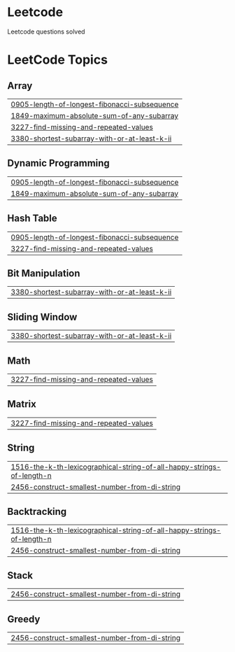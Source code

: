 # Leetcode
Leetcode questions solved

<!---LeetCode Topics Start-->
# LeetCode Topics
## Array
|  |
| ------- |
| [0905-length-of-longest-fibonacci-subsequence](https://github.com/itsvanshika/Leetcode/tree/master/0905-length-of-longest-fibonacci-subsequence) |
| [1849-maximum-absolute-sum-of-any-subarray](https://github.com/itsvanshika/Leetcode/tree/master/1849-maximum-absolute-sum-of-any-subarray) |
| [3227-find-missing-and-repeated-values](https://github.com/itsvanshika/Leetcode/tree/master/3227-find-missing-and-repeated-values) |
| [3380-shortest-subarray-with-or-at-least-k-ii](https://github.com/itsvanshika/Leetcode/tree/master/3380-shortest-subarray-with-or-at-least-k-ii) |
## Dynamic Programming
|  |
| ------- |
| [0905-length-of-longest-fibonacci-subsequence](https://github.com/itsvanshika/Leetcode/tree/master/0905-length-of-longest-fibonacci-subsequence) |
| [1849-maximum-absolute-sum-of-any-subarray](https://github.com/itsvanshika/Leetcode/tree/master/1849-maximum-absolute-sum-of-any-subarray) |
## Hash Table
|  |
| ------- |
| [0905-length-of-longest-fibonacci-subsequence](https://github.com/itsvanshika/Leetcode/tree/master/0905-length-of-longest-fibonacci-subsequence) |
| [3227-find-missing-and-repeated-values](https://github.com/itsvanshika/Leetcode/tree/master/3227-find-missing-and-repeated-values) |
## Bit Manipulation
|  |
| ------- |
| [3380-shortest-subarray-with-or-at-least-k-ii](https://github.com/itsvanshika/Leetcode/tree/master/3380-shortest-subarray-with-or-at-least-k-ii) |
## Sliding Window
|  |
| ------- |
| [3380-shortest-subarray-with-or-at-least-k-ii](https://github.com/itsvanshika/Leetcode/tree/master/3380-shortest-subarray-with-or-at-least-k-ii) |
## Math
|  |
| ------- |
| [3227-find-missing-and-repeated-values](https://github.com/itsvanshika/Leetcode/tree/master/3227-find-missing-and-repeated-values) |
## Matrix
|  |
| ------- |
| [3227-find-missing-and-repeated-values](https://github.com/itsvanshika/Leetcode/tree/master/3227-find-missing-and-repeated-values) |
## String
|  |
| ------- |
| [1516-the-k-th-lexicographical-string-of-all-happy-strings-of-length-n](https://github.com/itsvanshika/Leetcode/tree/master/1516-the-k-th-lexicographical-string-of-all-happy-strings-of-length-n) |
| [2456-construct-smallest-number-from-di-string](https://github.com/itsvanshika/Leetcode/tree/master/2456-construct-smallest-number-from-di-string) |
## Backtracking
|  |
| ------- |
| [1516-the-k-th-lexicographical-string-of-all-happy-strings-of-length-n](https://github.com/itsvanshika/Leetcode/tree/master/1516-the-k-th-lexicographical-string-of-all-happy-strings-of-length-n) |
| [2456-construct-smallest-number-from-di-string](https://github.com/itsvanshika/Leetcode/tree/master/2456-construct-smallest-number-from-di-string) |
## Stack
|  |
| ------- |
| [2456-construct-smallest-number-from-di-string](https://github.com/itsvanshika/Leetcode/tree/master/2456-construct-smallest-number-from-di-string) |
## Greedy
|  |
| ------- |
| [2456-construct-smallest-number-from-di-string](https://github.com/itsvanshika/Leetcode/tree/master/2456-construct-smallest-number-from-di-string) |
<!---LeetCode Topics End-->